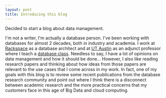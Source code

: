 ```yaml
---
layout: post
title: Introducing this blog
---
```


Decided to start a blog about data management. 

I'm not a writer, I'm actually a database person. I've been working with databases for almost 2 decades, both in industry and academia. I work at <a href="https://www.rackspace.com/">Rackspace</a> as a database architect and at <a href="http://www.utexas.edu/">UT Austin</a> as an adjunct professor where I teach a <a href="http://www.cs.utexas.edu/~scohen/cs327e.html">database class</a>. Needless to say, I have a lot of opinions on data management and how it should be done... However, I also like reading research papers and thinking about how ideas from those papers are relevant to the use cases that I come across in my work. In fact, one of my goals with this blog is to review some recent publications from the database research community and point out where I think there is a disconnect between academic research and the more practical concerns that my customers face in this age of Big Data and cloud computing. 